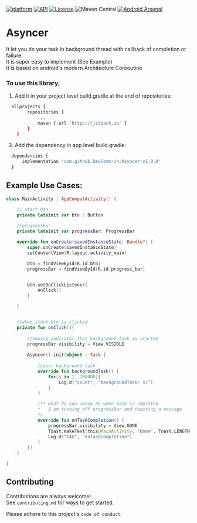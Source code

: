   [![platform](https://img.shields.io/badge/platform-Android-yellow.svg)](https://www.android.com)
  [![API](https://img.shields.io/badge/API-16%2B-brightgreen.svg?style=plastic)](https://android-arsenal.com/api?level=16)
  [![License](https://img.shields.io/badge/license-Apache%202-4EB1BA.svg?style=flat-square)](https://www.apache.org/licenses/LICENSE-2.0.html)
  ![Maven Central](https://img.shields.io/maven-central/v/io.github.DevComm-in/Toaster)
  [![Android Arsenal]( https://img.shields.io/badge/Android%20Arsenal-Asyncer-green.svg?style=flat )]( https://android-arsenal.com/details/1/6357 )

<!-- <a href="https://www.linkedin.com/in/"> -->
<!--    <img src="https://img.shields.io/badge/Support-Recommed%2FEndorse%20me%20on%20Linkedin-yellow?style=for-the-badge&logo=linkedin" alt="Connect with us" /></a> -->


# Asyncer
It let you do your task in background thread with callback of completion or failure.<br>
It is super easy to implement (See Example)<br>
It is based on android's modern Architecture Corooutine<br>


### To use this library,<br>
1. Add it in your project level build.gradle at the end of repositories:
```bash
  allprojects {
		repositories {
			...
			maven { url 'https://jitpack.io' }
		}
	}
```


2. Add the dependency in app level build.gradle:
```bash
  dependencies {
	  implementation 'com.github.DevComm-in:Asyncer:v1.0.0'
  }
```



## Example Use Cases:
```kotlin
class MainActivity : AppCompatActivity() {

    // start btn
    private lateinit var btn : Button
    
    //progressbar
    private lateinit var progressBar: ProgressBar

    override fun onCreate(savedInstanceState: Bundle?) {
        super.onCreate(savedInstanceState)
        setContentView(R.layout.activity_main)

        btn = findViewById(R.id.btn)
        progressBar = findViewById(R.id.progress_bar)


        btn.setOnClickListener{
            onClick()
        }

    }


    //when start btn is clicked
    private fun onClick(){
    
        //sowing indicator that background task is started
        progressBar.visibility = View.VISIBLE
        
        Asyncer().init(object : Task {
        
            //your background task
            override fun backgroundTask() {
                for(i in 1..100000){
                    Log.d("count", "backgroundTask: $i")
                }
            }

            /** what do you wanna do when task is cmpleted
            *   I am turning off progressBar and toasting a message 
            */
            override fun onTaskCompletion() {
                progressBar.visibility = View.GONE
                Toast.makeText(this@MainActivity, "Done", Toast.LENGTH_SHORT).show()
                Log.d("TAG", "onTaskCompletion")
            }
        })
    }

}

```

## Contributing<br>
Contributions are always welcome!
<br>See `contributing.md` for ways to get started.

Please adhere to this project's `code of conduct`.
